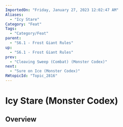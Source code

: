 ```yaml
---
ImportedOn: "Friday, January 27, 2023 12:02:47 AM"
Aliases:
  - "Icy Stare"
Category: "Feat"
Tags:
  - "Category/Feat"
parent:
  - "S6.1 - Frost Giant Rules"
up:
  - "S6.1 - Frost Giant Rules"
prev:
  - "Cleaving Sweep (Combat) (Monster Codex)"
next:
  - "Sure on Ice (Monster Codex)"
RWtopicId: "Topic_2816"
---
```

# Icy Stare (Monster Codex)
## Overview
